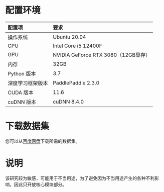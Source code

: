 # 配置环境


| **配置项**       | **要求**                            |
| :--------------- | :---------------------------------- |
| 操作系统         | Ubuntu 20.04                        |
| CPU              | Intel Core i5 12400F                |
| GPU              | NVIDIA GeForce RTX 3080（12GB显存） |
| 内存             | 32GB                                |
| Python 版本      | 3.7                            |
| 深度学习框架版本 | PaddlePaddle 2.3.0                  |
| CUDA 版本        | 11.6                           |
| cuDNN 版本       | cuDNN 8.4.0                    |



# 下载数据集

您可以从[百度网盘](https://pan.baidu.com/s/1Vquf1WdyW28-e_thgjYsXA?pwd=2022)下载所需的数据集。

# 说明
该研究较为敏感，可能用于不当用途，为了避免因为不当用途产生的各种不利影响，因此只开放核心模块部分。

